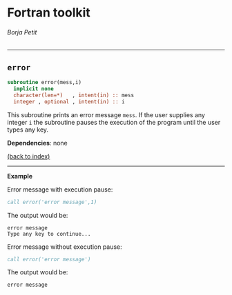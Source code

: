
# Fortran toolkit

###### Borja Petit

---

## ```error```

```fortran
subroutine error(mess,i)
  implicit none
  character(len=*)   , intent(in) :: mess
  integer , optional , intent(in) :: i
```

This subroutine prints an error message `mess`. If the user supplies any integer `i` the subroutine pauses the execution of the program until the user types any key.

**Dependencies**: none

[(back to index)](../index.md)

---

**Example**

Error message with execution pause:
```fortran
call error('error message',1)
```
The output would be:
```
error message
Type any key to continue...
```

Error message without execution pause:
```fortran
call error('error message')
```
The output would be:
```
error message
```









